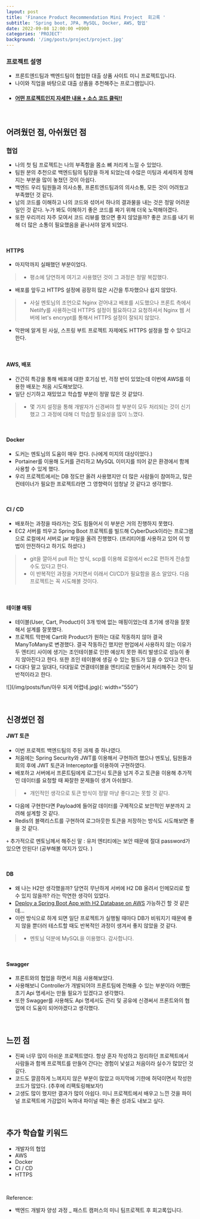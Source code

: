 ```yaml
---
layout: post
title: 'Finance Product Recommendation Mini Project  회고록 '
subtitle: 'Spring boot, JPA, MySQL, Docker, AWS, 협업'
date: 2022-09-08 12:00:00 +0900
categories: 'PROJECT'
background: '/img/posts/project/project.jpg'
---
```


### 프로젝트 설명

- 프론트엔드팀과 백엔드팀이 협업한 대출 상품 사이트 미니 프로젝트입니다.
- 나이와 직업을 바탕으로 대출 상품을 추천해주는 프로그램입니다.  
- #### [ 어떤 프로젝트인지 자세한 내용 + 소스 코드 클릭!! ](https://github.com/iheese/FinProductReco)

<br>

## 어려웠던 점, 아쉬웠던 점

### 협업
- 나의 첫 팀 프로젝트는 나의 부족함을 몸소 뼈 저리게 느낄 수 있었다.
- 팀원 분의 추천으로 백엔드팀의 팀장을 하게 되었는데 수많은 미팅과 세세하게 정해지는 부분을 많이 놓쳤던 것이 아쉽다.
- 백엔드 우리 팀원들과 의사소통, 프론트엔드팀과의 의사소통, 모든 것이 어려웠고 부족했던 것 같다. 
- 남의 코드를 이해하고 나의 코드와 섞어서 하나의 결과물을 내는 것은 정말 어려운 일인 것 같다. 누가 봐도 이해하기 좋은 코드를 짜기 위해 더욱 노력해야겠다. 
- 또한 우리끼리 자주 모여서 코드 리뷰를 했으면 좋지 않았을까? 좋은 코드를 내기 위해 더 많은 소통이 필요했음을 끝나서야 알게 되었다.  

<br>

#### HTTPS
- 마지막까지 실패했던 부분이었다. 
> - 평소에 당연하게 여기고 사용했던 것이 그 과정은 정말 복잡했다. 
- 배포를 앞두고 HTTPS 설정에 굉장히 많은 시간을 투자했으나 쉽지 않았다.
> - 사실 멘토님의 조언으로 Nginx 걷어내고 배포를 시도했으나 프론트 측에서 Netilfy를 사용하는데 HTTPS 설정이 필요하다고 요청하셔서 Nginx  웹 서버에 let's encrypt를 통해서 HTTPS 설정이 잘되지 않았다. 
- 막판에 알게 된 사실, 스프링 부트 프로젝트 자제에도 HTTPS 설정을 할 수 있다고 한다. 

<br>

#### AWS, 배포
- 간간히 특강을 통해 배포에 대한 호기심 반, 걱정 반이 있었는데 이번에 AWS를 이용한 배포는 처음 시도해보았다.
- 일단 신기하고 재밌었고 학습할 부분이 정말 많은 것 같았다. 
> - 몇 가지 설정을 통해 개발자가 신경써야 할 부분이 모두 처리되는 것이 신기했고 그 과정에 대해 더 학습할 필요성을 많이 느꼈다. 

<br>

#### Docker
- 도커는 멘토님의 도움이 매우 컸다. (나에게 미지의 대상이었다.)
- Portainer를 이용해 도커를 관리하고 MySQL 이미지를 띄어 같은 환경에서 함께 사용할 수 있게 했다.  
- 우리 프로젝트에서는 DB 정도만 올려 사용했지만 더 많은 사람들이 참여하고, 많은 컨테이너가 필요한 프로젝트라면 그 영향력이 엄청날 것 같다고 생각했다. 

<br>

#### CI / CD
- 배포하는 과정을 따라가는 것도 힘들어서 이 부분은 거의 진행하지 못했다. 
- EC2 서버를 띄우고 Spring Boot 프로젝트를 빌드해 CyberDuck이라는 프로그램으로 로컬에서 서버로 jar 파일을 올려 진행했다. (프리티어를 사용하고 있어 이 방법이 안전하다고 하기도 하셨다.)
> - git을 깔아서 pull 하는  방식, scp를 이용해 로컬에서 ec2로 편하게  전송할 수도 있다고 한다. 
> - 이 반복적인 과정을 거치면서 이래서 CI/CD가 필요함을 몸소 알았다. 다음 프로젝트는 꼭 시도해볼 것이다.

<br>

#### 테이블 매핑
- 테이블(User, Cart, Product)이 3개 밖에 없는 매핑이었는데 초기에 생각을 잘못해서 설계를 잘못했다. 
- 프로젝트 막판에 Cart와 Product가 원하는 대로 작동하지 않아 결국 ManyToMany로 변경했다. 결국 작동하긴 했지만 현업에서 사용하지 않는 이유가 두 엔티티 사이에 생기는 조인테이블로 인한 예상치 못한 쿼리 발생으로 성능이 좋지 않아진다고 한다. 또한 조인 테이블에 생길 수 있는 필드가 있을 수 있다고 한다. 
- 다대다 말고 일대다, 다대일로 연결테이블을 엔티티로 만들어서 처리해주는 것이 일반적이라고 한다.


![](/img/posts/fun/아우 되게 어렵네.jpg){: width="550"}


<br>

## 신경썼던 점

#### JWT 토큰
- 이번 프로젝트 백엔드팀의 주된 과제 중 하나였다. 
- 처음에는 Spring Security와 JWT를 이용해서 구현하려 했으나 멘토님, 팀원들과 회의 후에 JWT 토큰과 Interceptor를 이용하여 구현하였다.
- 배포하고 서버에서 프론트팀에게 로그인시 토큰을 넘겨 주고 토큰을 이용해 추가적인 데이터를 요청할 때 짜잘한 문제들이 생겨 아쉬웠다.
> - 개인적인 생각으로 토큰 방식이 정말 마냥 좋다고는 못할 것 같다.
- 다음에 구현한다면 Payload에 들어갈 데이터를 구제적으로 보안적인 부분까지 고려해 설계할 것 같다.
- Redis의 블랙리스트를 구현하여 로그아웃한 토큰을 저장하는 방식도 시도해보면 좋을 것 같다.

`+` 추가적으로 멘토님께서 해주신 말 : 유저 엔티티에는 보안 때문에 절대 password가 있으면 안된다! (공부해볼 여지가 있다. )

<br>

#### DB
- 왜 나는 H2만 생각했을까? 당연히 무난하게 서버에 H2 DB 올려서 인메모리로 할 수 있지 않을까? 라는 막연한 생각이 있었다. 
- [Deploy a Spring Boot App with H2 Database on AWS](https://stackoverflow.com/questions/68897076/deploy-a-spring-boot-app-with-h2-database-on-aws) 가능하긴 할 것 같은데...
- 이런 방식으로 하게 되면 일단 프로젝트가 실행될 때마다 DB가 비워지기 때문에 좋지 않을 뿐더러 테스트할 때도 반복적인 과정이 생겨서 좋지 않았을 것 같다.
> - 멘토님 덕분에 MySQL을 이용했다. 감사합니다.

<br>

#### Swagger
- 프론트와의 협업을 하면서 처음 사용해보았다. 
- 사용해보니 Controller가 개발되어야 프론트팀에 전해줄 수 있는 부분이라 어쨌든 초기 Api 명세서는 만들 필요가 있겠다고 생각했다. 
- 또한 Swagger를 사용해도 Api 명세서도 관리 및 공유에 신경써서 프론트와의 협업에 더 도움이 되어야겠다고 생각했다. 

<br>

## 느낀 점
- 진짜 너무 많이 아쉬운 프로젝트였다. 항상 혼자 작성하고 정리하던 프로젝트에서 사람들과 함께 프로젝트를 만들어 간다는 경험이 낯설고 처음이라 실수가 많았던 것 같다. 
- 코드도 깔끔하게 느껴지지 않은 부분이 많았고 마지막에 기한에 허덕이면서 작성한 코드가 많았다. (추후에 리팩토링해보자!) 
- 고생도 많이 했지만 결과가 많이 아쉽다. 미니 프로젝트에서 배우고 느낀 것을 파이널 프로젝트에 가감없이 녹여내 파이널 때는 좋은 성과도 내보고 싶다. 

<br>

## 추가 학습할 키워드
- 개발자의 협업
- AWS
- Docker
- CI / CD
- HTTPS

<br>

Reference:
- 백엔드 개발자 양성 과정 _ 패스트 캠퍼스의 미니 팀프로젝트 후 회고록입니다.
